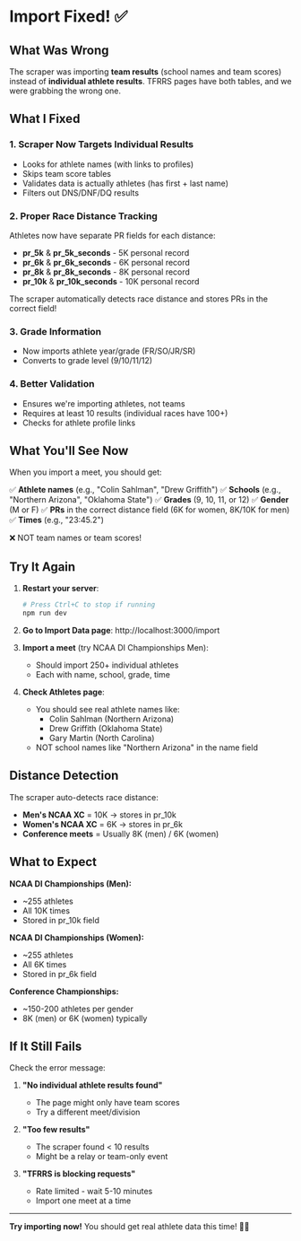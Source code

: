 # Import Fixed! ✅

## What Was Wrong

The scraper was importing **team results** (school names and team scores) instead of **individual athlete results**. TFRRS pages have both tables, and we were grabbing the wrong one.

## What I Fixed

### 1. **Scraper Now Targets Individual Results**
- Looks for athlete names (with links to profiles)
- Skips team score tables
- Validates data is actually athletes (has first + last name)
- Filters out DNS/DNF/DQ results

### 2. **Proper Race Distance Tracking**
Athletes now have separate PR fields for each distance:
- **pr_5k** & **pr_5k_seconds** - 5K personal record
- **pr_6k** & **pr_6k_seconds** - 6K personal record
- **pr_8k** & **pr_8k_seconds** - 8K personal record
- **pr_10k** & **pr_10k_seconds** - 10K personal record

The scraper automatically detects race distance and stores PRs in the correct field!

### 3. **Grade Information**
- Now imports athlete year/grade (FR/SO/JR/SR)
- Converts to grade level (9/10/11/12)

### 4. **Better Validation**
- Ensures we're importing athletes, not teams
- Requires at least 10 results (individual races have 100+)
- Checks for athlete profile links

## What You'll See Now

When you import a meet, you should get:

✅ **Athlete names** (e.g., "Colin Sahlman", "Drew Griffith")
✅ **Schools** (e.g., "Northern Arizona", "Oklahoma State")
✅ **Grades** (9, 10, 11, or 12)
✅ **Gender** (M or F)
✅ **PRs** in the correct distance field (6K for women, 8K/10K for men)
✅ **Times** (e.g., "23:45.2")

❌ NOT team names or team scores!

## Try It Again

1. **Restart your server**:
   ```bash
   # Press Ctrl+C to stop if running
   npm run dev
   ```

2. **Go to Import Data page**:
   http://localhost:3000/import

3. **Import a meet** (try NCAA DI Championships Men):
   - Should import 250+ individual athletes
   - Each with name, school, grade, time

4. **Check Athletes page**:
   - You should see real athlete names like:
     - Colin Sahlman (Northern Arizona)
     - Drew Griffith (Oklahoma State)
     - Gary Martin (North Carolina)
   - NOT school names like "Northern Arizona" in the name field

## Distance Detection

The scraper auto-detects race distance:
- **Men's NCAA XC** = 10K → stores in pr_10k
- **Women's NCAA XC** = 6K → stores in pr_6k
- **Conference meets** = Usually 8K (men) / 6K (women)

## What to Expect

**NCAA DI Championships (Men):**
- ~255 athletes
- All 10K times
- Stored in pr_10k field

**NCAA DI Championships (Women):**
- ~255 athletes
- All 6K times
- Stored in pr_6k field

**Conference Championships:**
- ~150-200 athletes per gender
- 8K (men) or 6K (women) typically

## If It Still Fails

Check the error message:

1. **"No individual athlete results found"**
   - The page might only have team scores
   - Try a different meet/division

2. **"Too few results"**
   - The scraper found < 10 results
   - Might be a relay or team-only event

3. **"TFRRS is blocking requests"**
   - Rate limited - wait 5-10 minutes
   - Import one meet at a time

---

**Try importing now!** You should get real athlete data this time! 🏃‍♂️
